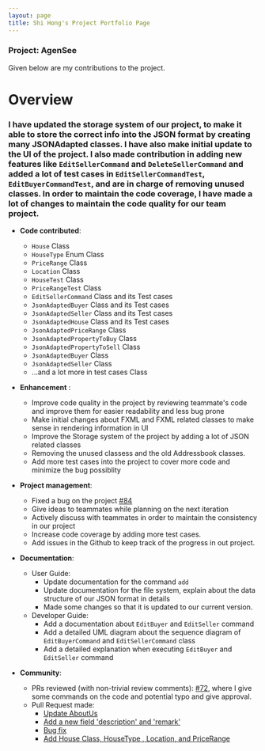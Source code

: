 ```yaml
---
layout: page
title: Shi Hong's Project Portfolio Page
---
```


### Project: AgenSee

Given below are my contributions to the project.

# Overview

### I have updated the storage system of our project, to make it able to store the correct info into the JSON format by creating many JSONAdapted classes. I have also make initial update to the UI of the project. I also made contribution in adding new features like `EditSellerCommand` and `DeleteSellerCommand` and added a lot of test cases in `EditSellerCommandTest`, `EditBuyerCommandTest`, and are in charge of removing unused classes. In order to maintain the code coverage, I have made a lot of changes to maintain the code quality for our team project.

* **Code contributed**:
    * ```House``` Class
    * ```HouseType``` Enum Class
    * ```PriceRange``` Class
    * ```Location``` Class
    * ```HouseTest``` Class
    * ```PriceRangeTest``` Class
    * ```EditSellerCommand``` Class and its Test cases
    * ```JsonAdaptedBuyer``` Class and its Test cases
    * ```JsonAdaptedSeller``` Class and its Test cases
    * ```JsonAdaptedHouse``` Class and its Test cases
    * ```JsonAdaptedPriceRange``` Class
    * ```JsonAdaptedPropertyToBuy``` Class
    * ```JsonAdaptedPropertyToSell``` Class
    * ```JsonAdaptedBuyer``` Class
    * ```JsonAdaptedSeller``` Class
    * ...and a lot more in test cases Class

* **Enhancement** :
    * Improve code quality in the project by reviewing teammate's code and improve them for easier readability and less bug prone
    * Make initial changes about FXML and FXML related classes to make sense in rendering information in UI
    * Improve the Storage system of the project by adding a lot of JSON related classes
    * Removing the unused classess and the old Addressbook classes.
    * Add more test cases into the project to cover more code and minimize the bug possiblity

* **Project management**:
    * Fixed a bug on the project [\#84](https://github.com/AY2122S2-CS2103T-T11-2/tp/pull/84)
    * Give ideas to teammates while planning on the next iteration
    * Actively discuss with teammates in order to maintain the consistency in our project
    * Increase code coverage by adding more test cases.
    * Add issues in the Github to keep track of the progress in out project.

* **Documentation**:
    * User Guide:
        * Update documentation for the command `add`
        * Update documentation for the file system, explain about the data structure of our JSON format in details
        * Made some changes so that it is updated to our current version.
    * Developer Guide:
        * Add a documentation about `EditBuyer` and `EditSeller` command
        * Add a detailed UML diagram about the sequence diagram of `EditBuyerCommand` and `EditSellerCommand` class
        * Add a detailed explanation when executing `EditBuyer` and `EditSeller` command

* **Community**:
    * PRs reviewed (with non-trivial review comments): [\#72](https://github.com/AY2122S2-CS2103T-T11-2/tp/pull/72), where I give some commands on the code and potential typo and give approval.
    * Pull Request made:
        * [Update AboutUs](https://github.com/AY2122S2-CS2103T-T11-2/tp/pull/24)
        * [Add a new field 'description' and 'remark' ](https://github.com/AY2122S2-CS2103T-T11-2/tp/pull/71)
        * [Bug fix](https://github.com/AY2122S2-CS2103T-T11-2/tp/pull/84)
        * [Add House Class, HouseType <Enum>, Location, and PriceRange](https://github.com/AY2122S2-CS2103T-T11-2/tp/pull/87)
    
